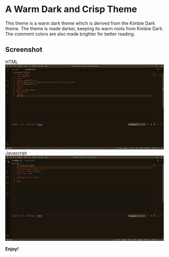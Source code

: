 # A Warm Dark and Crisp Theme

This theme is a warm dark theme which is derived from the Kimbie Dark theme. The theme is made darker, keeping its warm roots from Kimbie Dark. The comment colors are also made brighter for better reading. 

## Screenshot
HTML
![HTML screenshot of theme](https://raw.githubusercontent.com/akulmehta/WarmDarkCrispTheme/master/img/htmlscreenshot.png)
Javascript
![JavaScript screenshot of theme](https://raw.githubusercontent.com/akulmehta/WarmDarkCrispTheme/master/img/javascriptscreenshot.png)

**Enjoy!**
